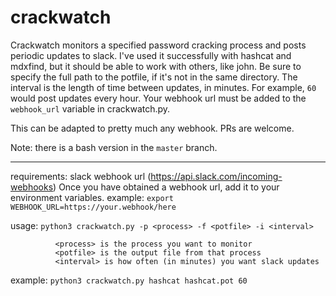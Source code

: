# crackwatch
Crackwatch monitors a specified password cracking process and posts periodic updates to slack.
I've used it successfully with hashcat and mdxfind, but it should be able to work with others, like john.
Be sure to specify the full path to the potfile, if it's not in the same directory. The interval is the
length of time between updates, in minutes. For example, `60` would post updates every hour. Your webhook url 
must be added to the `webhook_url` variable in crackwatch.py.

This can be adapted to pretty much any webhook. PRs are welcome.

Note: there is a bash version in the `master` branch.

---

requirements: slack webhook url (https://api.slack.com/incoming-webhooks)
              Once you have obtained a webhook url, add it to your environment variables.
              example: `export WEBHOOK_URL=https://your.webhook/here`

usage:        `python3 crackwatch.py -p <process> -f <potfile> -i <interval>`

              <process> is the process you want to monitor
              <potfile> is the output file from that process
              <interval> is how often (in minutes) you want slack updates

example:  `python3 crackwatch.py hashcat hashcat.pot 60`